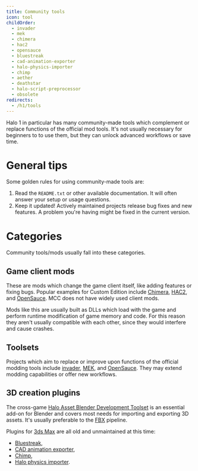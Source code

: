 ```yaml
---
title: Community tools
icon: tool
childOrder:
  - invader
  - mek
  - chimera
  - hac2
  - opensauce
  - bluestreak
  - cad-animation-exporter
  - halo-physics-importer
  - chimp
  - aether
  - deathstar
  - halo-script-preprocessor
  - obsolete
redirects:
  - /h1/tools
---
```

Halo 1 in particular has many community-made tools which complement or replace functions of the official mod tools. It's not usually necessary for beginners to to use them, but they can unlock advanced workflows or save time.

# General tips
Some golden rules for using community-made tools are:

1. Read the `README.txt` or other available documentation. It will often answer your setup or usage questions.
2. Keep it updated! Actively maintained projects release bug fixes and new features. A problem you're having might be fixed in the current version.

# Categories
Community tools/mods usually fall into these categories.

## Game client mods
These are mods which change the game client itself, like adding features or fixing bugs. Popular examples for Custom Edition include [Chimera](~), [HAC2](~), and [OpenSauce](~). MCC does not have widely used client mods.

Mods like this are usually built as DLLs which load with the game and perform runtime modification of game memory and code. For this reason they aren't usually compatible with each other, since they would interfere and cause crashes.

## Toolsets
Projects which aim to replace or improve upon functions of the official modding tools include [invader](~), [MEK](~), and [OpenSauce](~). They may extend modding capabilities or offer new workflows.

## 3D creation plugins
The cross-game [Halo Asset Blender Development Toolset](~halo-asset-blender-development-toolset) is an essential add-on for Blender and covers most needs for importing and exporting 3D assets. It's usually preferable to the [FBX](~) pipeline.

Plugins for [3ds Max](~3dsmax) are all old and unmaintained at this time:
* [Bluestreak](~),
* [CAD animation exporter](~cad-animation-exporter),
* [Chimp](~),
* [Halo physics importer](~halo-physics-importer).

